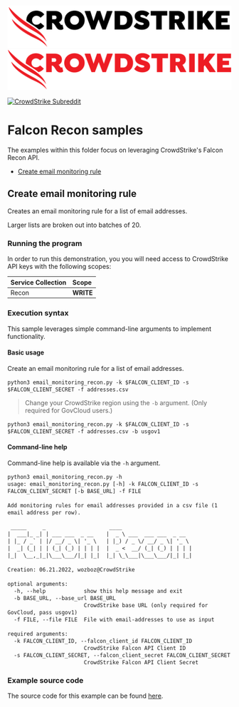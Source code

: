 ![CrowdStrike FalconPy](https://raw.githubusercontent.com/CrowdStrike/falconpy/main/docs/asset/cs-logo.png#gh-light-mode-only)
![CrowdStrike FalconPy](https://raw.githubusercontent.com/CrowdStrike/falconpy/main/docs/asset/cs-logo-red.png#gh-dark-mode-only)

[![CrowdStrike Subreddit](https://img.shields.io/badge/-r%2Fcrowdstrike-white?logo=reddit&labelColor=gray&link=https%3A%2F%2Freddit.com%2Fr%2Fcrowdstrike)](https://reddit.com/r/crowdstrike)

# Falcon Recon samples
The examples within this folder focus on leveraging CrowdStrike's Falcon Recon API.

- [Create email monitoring rule](#create-email-monitoring-rule)

## Create email monitoring rule
Creates an email monitoring rule for a list of email addresses.

Larger lists are broken out into batches of 20.

### Running the program
In order to run this demonstration, you you will need access to CrowdStrike API keys with the following scopes:

| Service Collection | Scope |
| :---- | :---- |
| Recon | __WRITE__ |

### Execution syntax
This sample leverages simple command-line arguments to implement functionality.

#### Basic usage
Create an email monitoring rule for a list of email addresses.

```shell
python3 email_monitoring_recon.py -k $FALCON_CLIENT_ID -s $FALCON_CLIENT_SECRET -f addresses.csv
```

> Change your CrowdStrike region using the `-b` argument. (Only required for GovCloud users.)

```shell
python3 email_monitoring_recon.py -k $FALCON_CLIENT_ID -s $FALCON_CLIENT_SECRET -f addresses.csv -b usgov1
```

#### Command-line help
Command-line help is available via the `-h` argument.

```shell
python3 email_monitoring_recon.py -h
usage: email_monitoring_recon.py [-h] -k FALCON_CLIENT_ID -s FALCON_CLIENT_SECRET [-b BASE_URL] -f FILE

Add monitoring rules for email addresses provided in a csv file (1 email address per row).

 _____     _                    ____
|  ___|_ _| | ___ ___  _ __    |  _ \ ___  ___ ___  _ __
| |_ / _` | |/ __/ _ \| '_ \   | |_) / _ \/ __/ _ \| '_ \
|  _| (_| | | (_| (_) | | | |  |  _ <  __/ (_| (_) | | | |
|_|  \__,_|_|\___\___/|_| |_|  |_| \_\___|\___\___/|_| |_|

Creation: 06.21.2022, wozboz@CrowdStrike

optional arguments:
  -h, --help            show this help message and exit
  -b BASE_URL, --base_url BASE_URL
                        CrowdStrike base URL (only required for GovCloud, pass usgov1)
  -f FILE, --file FILE  File with email-addresses to use as input

required arguments:
  -k FALCON_CLIENT_ID, --falcon_client_id FALCON_CLIENT_ID
                        CrowdStrike Falcon API Client ID
  -s FALCON_CLIENT_SECRET, --falcon_client_secret FALCON_CLIENT_SECRET
                        CrowdStrike Falcon API Client Secret
```

### Example source code
The source code for this example can be found [here](email_monitoring_recon.py).
